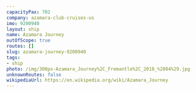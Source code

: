 ```yaml
---
capacityPax: 702
company: azamara-club-cruises-us
imo: 9200940
layout: ship
name: Azamara Journey
outOfScope: true
routes: []
slug: azamara-journey-9200940
tags:
- ship
photo: /img/300px-Azamara_Journey%2C_Fremantle%2C_2018_%2804%29.jpg
unknownRoutes: false
wikipediaUrl: https://en.wikipedia.org/wiki/Azamara_Journey
---
```

